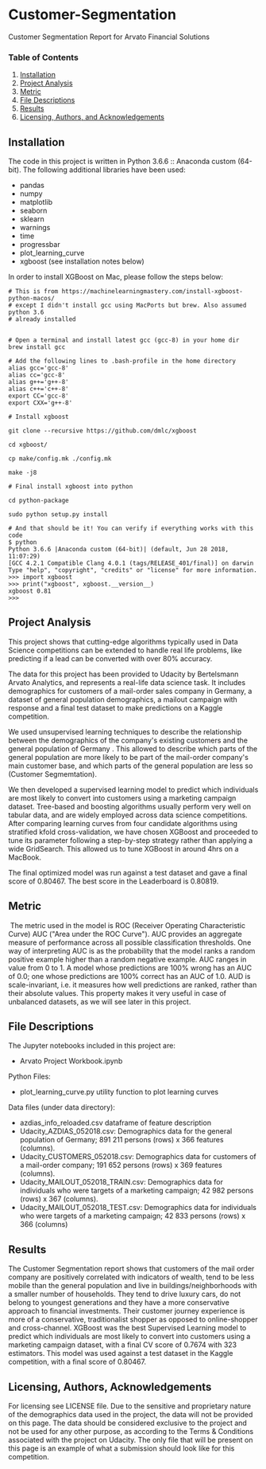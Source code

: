 # Customer-Segmentation
Customer Segmentation Report for Arvato Financial Solutions

### Table of Contents

1. [Installation](#installation)
2. [Project Analysis](#motivation)
3. [Metric](#metric)
4. [File Descriptions](#files)
5. [Results](#results)
6. [Licensing, Authors, and Acknowledgements](#licensing)

## Installation <a name="installation"></a>
The code in this project is written in Python 3.6.6 :: Anaconda custom (64-bit).
The following additional libraries have been used:
* pandas
* numpy
* matplotlib
* seaborn
* sklearn
* warnings
* time
* progressbar
* plot_learning_curve
* xgboost (see installation notes below)

In order to install XGBoost on Mac, please follow the steps below:
```
# This is from https://machinelearningmastery.com/install-xgboost-python-macos/
# except I didn't install gcc using MacPorts but brew. Also assumed python 3.6
# already installed


# Open a terminal and install latest gcc (gcc-8) in your home dir
brew install gcc

# Add the following lines to .bash-profile in the home directory
alias gcc='gcc-8'
alias cc='gcc-8'
alias g++='g++-8'
alias c++='c++-8'
export CC='gcc-8'
export CXX='g++-8'

# Install xgboost

git clone --recursive https://github.com/dmlc/xgboost

cd xgboost/

cp make/config.mk ./config.mk

make -j8

# Final install xgboost into python

cd python-package

sudo python setup.py install

# And that should be it! You can verify if everything works with this code
$ python
Python 3.6.6 |Anaconda custom (64-bit)| (default, Jun 28 2018, 11:07:29)
[GCC 4.2.1 Compatible Clang 4.0.1 (tags/RELEASE_401/final)] on darwin
Type "help", "copyright", "credits" or "license" for more information.
>>> import xgboost
>>> print("xgboost", xgboost.__version__)
xgboost 0.81
>>>
```
## Project Analysis<a name="motivation"></a>
This project shows that cutting-edge algorithms typically used in Data Science competitions can be extended to handle real life problems, like predicting if a lead can be converted with over 80% accuracy.

The data for this project has been provided to Udacity by Bertelsmann Arvato Analytics, and represents a real-life data science task. It includes demographics for customers of a mail-order sales company in Germany, a dataset of general population demographics, a mailout campaign with response and a final test dataset to make predictions on a Kaggle competition.

We used unsupervised learning techniques to describe the relationship between the demographics of the company's existing customers and the general population of Germany . This allowed to describe which parts of the general population are more likely to be part of the mail-order company's main customer base, and which parts of the general population are less so (Customer Segmemtation).

We then developed a supervised learning model to predict which individuals are most likely to convert into customers using a marketing campaign dataset. Tree-based and boosting algorithms usually perform very well on tabular data, and are widely employed across data science competitions. After comparing learning curves from four candidate algorithms using stratified kfold cross-validation, we have chosen XGBoost and proceeded to tune its parameter following a step-by-step strategy rather than applying a wide GridSearch. This allowed us to tune XGBoost in around 4hrs on a MacBook.

The final optimized model was run against a test dataset and gave a final score of 0.80467. The best score in the Leaderboard is 0.80819.

## Metric<a name="metric"></a>
 The metric used in the model is ROC (Receiver Operating Characteristic Curve) AUC ("Area under the ROC Curve"). AUC provides an aggregate measure of performance across all possible classification thresholds. One way of interpreting AUC is as the probability that the model ranks a random positive example higher than a random negative example.
AUC ranges in value from 0 to 1. A model whose predictions are 100% wrong has an AUC of 0.0; one whose predictions are 100% correct has an AUC of 1.0. AUD is scale-invariant, i.e. it measures how well predictions are ranked, rather than their absolute values. This property makes it very useful in case of unbalanced datasets, as we will see later in this project.

## File Descriptions <a name="files"></a>
The Jupyter notebooks included in this project are:
- Arvato Project Workbook.ipynb

Python Files:
- plot_learning_curve.py  utility function to plot learning curves

Data files (under data directory):
- azdias_info_reloaded.csv  dataframe of feature description
- Udacity_AZDIAS_052018.csv: Demographics data for the general population of Germany; 891 211 persons (rows) x 366 features (columns).
- Udacity_CUSTOMERS_052018.csv: Demographics data for customers of a mail-order company; 191 652 persons (rows) x 369 features (columns).
- Udacity_MAILOUT_052018_TRAIN.csv: Demographics data for individuals who were targets of a marketing campaign; 42 982 persons (rows) x 367 (columns).
- Udacity_MAILOUT_052018_TEST.csv: Demographics data for individuals who were targets of a marketing campaign; 42 833 persons (rows) x 366 (columns)



## Results<a name="results"></a>
The Customer Segmentation report shows that customers of the mail order company are positively correlated with indicators of wealth, tend to be less mobile than the general population and live in buildings/neighborhoods with a smaller number of households. They tend to drive luxury cars, do not belong to youngest generations and they have a more conservative approach to financial investments. Their customer journey experience is more of a conservative, traditionalist shopper as opposed to online-shopper and cross-channel.
XGBoost was the best Supervised Learning model to predict which individuals are most likely to convert into customers using a marketing campaign dataset, with a final CV score of 0.7674 with 323 estimators. This model was used against a test dataset in the Kaggle competition, with a final score of 0.80467.

## Licensing, Authors, Acknowledgements<a name="licensing"></a>
For licensing see LICENSE file.
Due to the sensitive and proprietary nature of the demographics data used in the project, the data will not be provided on this page. The data should be considered exclusive to the project and not be used for any other purpose, as according to the Terms & Conditions associated with the project on Udacity. The only file that will be present on this page is an example of what a submission should look like for this competition.
